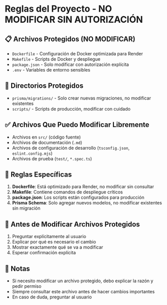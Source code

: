 # Reglas del Proyecto - NO MODIFICAR SIN AUTORIZACIÓN

## 📋 Archivos Protegidos (NO MODIFICAR)
- `Dockerfile` - Configuración de Docker optimizada para Render
- `Makefile` - Scripts de Docker y despliegue
- `package.json` - Solo modificar con autorización explícita
- `.env` - Variables de entorno sensibles

## 📁 Directorios Protegidos
- `prisma/migrations/` - Solo crear nuevas migraciones, no modificar existentes
- `scripts/` - Scripts de producción, modificar con cuidado

## ✅ Archivos Que Puedo Modificar Libremente
- Archivos en `src/` (código fuente)
- Archivos de documentación (`.md`)
- Archivos de configuración de desarrollo (`tsconfig.json`, `eslint.config.mjs`)
- Archivos de prueba (`test/`, `*.spec.ts`)

## 🔧 Reglas Específicas
1. **Dockerfile**: Está optimizado para Render, no modificar sin consultar
2. **Makefile**: Contiene comandos de despliegue críticos
3. **package.json**: Los scripts están configurados para producción
4. **Prisma Schema**: Solo agregar nuevos modelos, no modificar existentes sin migración

## 🚨 Antes de Modificar Archivos Protegidos
1. Preguntar explícitamente al usuario
2. Explicar por qué es necesario el cambio
3. Mostrar exactamente qué se va a modificar
4. Esperar confirmación explícita

## 📝 Notas
- Si necesito modificar un archivo protegido, debo explicar la razón y pedir permiso
- Siempre consultar este archivo antes de hacer cambios importantes
- En caso de duda, preguntar al usuario
